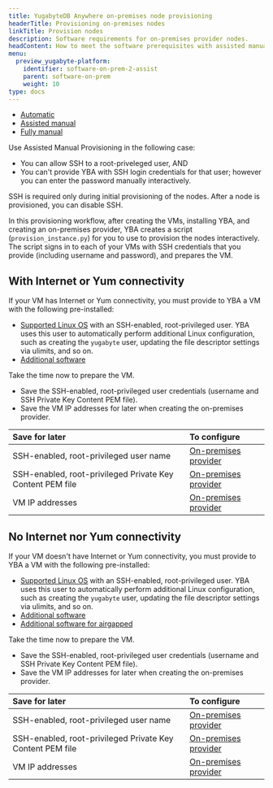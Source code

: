 ```yaml
---
title: YugabyteDB Anywhere on-premises node provisioning
headerTitle: Provisioning on-premises nodes
linkTitle: Provision nodes
description: Software requirements for on-premises provider nodes.
headContent: How to meet the software prerequisites with assisted manual provisioning
menu:
  preview_yugabyte-platform:
    identifier: software-on-prem-2-assist
    parent: software-on-prem
    weight: 10
type: docs
---
```


<ul class="nav nav-tabs-alt nav-tabs-yb">
  <li>
    <a href="../software-on-prem-auto/" class="nav-link">
      <i class="fa-regular fa-wand-magic-sparkles"></i>
      Automatic
    </a>
  </li>

  <li>
    <a href="../software-on-prem-assist/" class="nav-link active">
      <i class="fa-regular fa-scroll"></i>
      Assisted manual
    </a>
  </li>

  <li>
    <a href="../software-on-prem-manual/" class="nav-link">
      <i class="icon-shell" aria-hidden="true"></i>
      Fully manual
    </a>
  </li>
</ul>

Use Assisted Manual Provisioning in the following case:

- You can allow SSH to a root-priveleged user, AND
- You can't provide YBA with SSH login credentials for that user; however you can enter the password manually interactively.

SSH is required only during initial provisioning of the nodes. After a node is provisioned, you can disable SSH.

In this provisioning workflow, after creating the VMs, installing YBA, and creating an on-premises provider, YBA creates a script (`provision_instance.py`) for you to use to provision the nodes interactively. The script signs in to each of your VMs with SSH credentials that you provide (including username and password), and prepares the VM.

## With Internet or Yum connectivity

If your VM has Internet or Yum connectivity, you must provide to YBA a VM with the following pre-installed:

- [Supported Linux OS](../#linux-os) with an SSH-enabled, root-privileged user. YBA uses this user to automatically perform additional Linux configuration, such as creating the `yugabyte` user, updating the file descriptor settings via ulimits, and so on.
- [Additional software](../#additional-software)

Take the time now to prepare the VM.

- Save the SSH-enabled, root-privileged user credentials (username and SSH Private Key Content PEM file).
- Save the VM IP addresses for later when creating the on-premises provider.

| Save for later | To configure |
| :--- | :--- |
| SSH-enabled, root-privileged user name | [On-premises provider](../../../configure-yugabyte-platform/on-premises/) |
| SSH-enabled, root-privileged Private Key Content PEM file | [On-premises provider](../../../configure-yugabyte-platform/on-premises/) |
| VM IP addresses | [On-premises provider](../../../configure-yugabyte-platform/on-premises/) |

## No Internet nor Yum connectivity

If your VM doesn't have Internet or Yum connectivity, you must provide to YBA a VM with the following pre-installed:

- [Supported Linux OS](../#linux-os) with an SSH-enabled, root-privileged user. YBA uses this user to automatically perform additional Linux configuration, such as creating the `yugabyte` user, updating the file descriptor settings via ulimits, and so on.
- [Additional software](../#additional-software)
- [Additional software for airgapped](../#additional-software-for-airgapped-deployment)

Take the time now to prepare the VM.

- Save the SSH-enabled, root-privileged user credentials (username and SSH Private Key Content PEM file).
- Save the VM IP addresses for later when creating the on-premises provider.

| Save for later | To configure |
| :--- | :--- |
| SSH-enabled, root-privileged user name | [On-premises provider](../../../configure-yugabyte-platform/on-premises/) |
| SSH-enabled, root-privileged Private Key Content PEM file | [On-premises provider](../../../configure-yugabyte-platform/on-premises/) |
| VM IP addresses | [On-premises provider](../../../configure-yugabyte-platform/on-premises/) |

